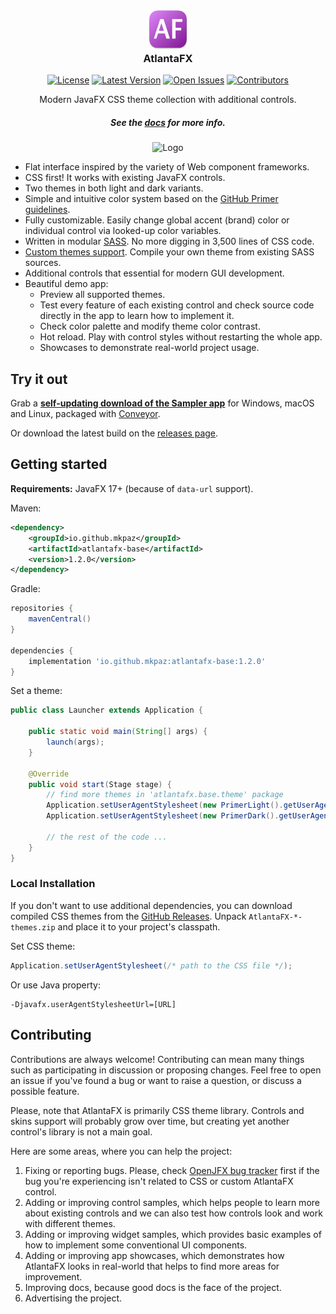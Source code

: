 <h3 align="center">
  <img src="https://raw.githubusercontent.com/mkpaz/atlantafx/master/sampler/icons/icon-rounded-64.png" alt="Logo"/><br/>
  AtlantaFX
</h3>

<p align="center">
    <a href="https://github.com/mkpaz/atlantafx/stargazers"><img src="https://img.shields.io/github/license/mkpaz/atlantafx?style=for-the-badge" alt="License"></a>
    <a href="https://github.com/mkpaz/atlantafx/releases"><img src="https://img.shields.io/github/v/release/mkpaz/atlantafx?5&style=for-the-badge" alt="Latest Version"></a>
    <a href="https://github.com/mkpaz/atlantafx/issues"><img src="https://img.shields.io/github/issues/mkpaz/atlantafx?style=for-the-badge" alt="Open Issues"></a>
    <a href="https://github.com/mkpaz/atlantafx/contributors"><img src="https://img.shields.io/github/contributors/mkpaz/atlantafx?5&style=for-the-badge" alt="Contributors"></a>
</p>

<p align="center">
Modern JavaFX CSS theme collection with additional controls.
</p>
<h5 align="center">
See the <a href=""https://mkpaz.github.io/atlantafx/>docs</a> for more info.
</h5>

<p align="center">
<img src="https://raw.githubusercontent.com/mkpaz/atlantafx/master/.screenshots/demo.gif" alt="Logo"/><br/>
</p>

* Flat interface inspired by the variety of Web component frameworks.
* CSS first! It works with existing JavaFX controls.
* Two themes in both light and dark variants.
* Simple and intuitive color system based on the [GitHub Primer guidelines](https://primer.style/design/foundations/color).
* Fully customizable. Easily change global accent (brand) color or individual control via looked-up color variables.
* Written in modular [SASS](https://sass-lang.com/). No more digging in 3,500 lines of CSS code.
* [Custom themes support](https://github.com/mkpaz/atlantafx-sample-theme). Compile your own theme from existing SASS sources.
* Additional controls that essential for modern GUI development.
* Beautiful demo app:
  * Preview all supported themes.
  * Test every feature of each existing control and check source code directly in the app to learn how to implement it.
  * Check color palette and modify theme color contrast.
  * Hot reload. Play with control styles without restarting the whole app.
  * Showcases to demonstrate real-world project usage.

## Try it out

Grab a **[self-updating download of the Sampler app](https://downloads.hydraulic.dev/atlantafx/sampler/download.html)** for Windows, macOS and Linux, packaged with [Conveyor](https://www.hydraulic.software).

Or download the latest build on the [releases page](https://github.com/mkpaz/atlantafx/releases).

## Getting started

**Requirements:** JavaFX 17+ (because of `data-url` support).

Maven:

```xml
<dependency>
    <groupId>io.github.mkpaz</groupId>
    <artifactId>atlantafx-base</artifactId>
    <version>1.2.0</version>
</dependency>
```

Gradle:

```groovy
repositories {
    mavenCentral()
}

dependencies {
    implementation 'io.github.mkpaz:atlantafx-base:1.2.0'
}
```

Set a theme:

```java
public class Launcher extends Application {

    public static void main(String[] args) {
        launch(args);
    }

    @Override
    public void start(Stage stage) {
        // find more themes in 'atlantafx.base.theme' package
        Application.setUserAgentStylesheet(new PrimerLight().getUserAgentStylesheet());
        Application.setUserAgentStylesheet(new PrimerDark().getUserAgentStylesheet());

        // the rest of the code ...
    }
}
```

### Local Installation

If you don't want to use additional dependencies, you can download compiled CSS themes from the [GitHub Releases](https://github.com/mkpaz/atlantafx/releases). Unpack `AtlantaFX-*-themes.zip` and place it to your project's classpath.

Set CSS theme:

```java
Application.setUserAgentStylesheet(/* path to the CSS file */);
```

Or use Java property:

```text
-Djavafx.userAgentStylesheetUrl=[URL]
```

## Contributing

Contributions are always welcome! Contributing can mean many things such as participating in discussion or proposing changes. Feel free to open an issue if you've found a bug or want to raise a question, or discuss a possible feature.

Please, note that AtlantaFX is primarily CSS theme library. Controls and skins support will probably grow over time, but creating yet another control's library is not a main goal.

Here are some areas, where you can help the project:

1. Fixing or reporting bugs. Please, check [OpenJFX bug tracker](https://bugs.openjdk.org/browse/JDK-8294722?jql=project%20%3D%20JDK%20AND%20resolution%20%3D%20Unresolved%20AND%20component%20%3D%20javafx%20%20ORDER%20BY%20priority%20DESC%2C%20updated%20DESC) first if the bug you're experiencing isn't related to CSS or custom AtlantaFX control.
2. Adding or improving control samples, which helps people to learn more about existing controls and we can also test how controls look and work with different themes.
3. Adding or improving widget samples, which provides basic examples of how to implement some conventional UI components.
4. Adding or improving app showcases, which demonstrates how AtlantaFX looks in real-world that helps to find more areas for improvement.
5. Improving docs, because good docs is the face of the project.
6. Advertising the project.

